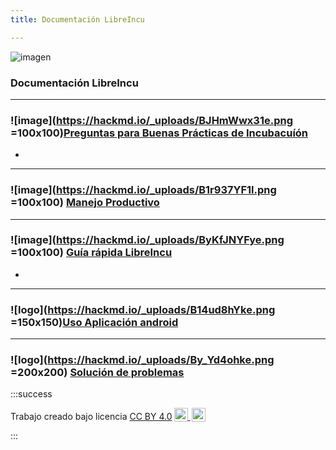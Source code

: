 ```yaml
---
title: Documentación LibreIncu

---
```


![imagen](https://hackmd.io/_uploads/Skb3x7Ktyx.png)
### Documentación LibreIncu

---

### ![image](https://hackmd.io/_uploads/BJHmWwx31e.png =100x100)[Preguntas para Buenas Prácticas de Incubacuíón](https://hackmd.io/@fabricio1980/HJO1aHlh1e)

-
---

### ![image](https://hackmd.io/_uploads/B1r937YF1l.png =100x100) [Manejo Productivo](https://hackmd.io/@fabricio1980/ManejoProductivo)
---

### ![image](https://hackmd.io/_uploads/ByKfJNYFye.png =100x100) [Guía rápida LibreIncu](https://hackmd.io/@pablomonte/QuikcStartLibreIncu)
-
---

### ![logo](https://hackmd.io/_uploads/B14ud8hYke.png =150x150)[Uso Aplicación android](https://hackmd.io/@zatannie/QuikcStartLibrePollo)
---
### ![logo](https://hackmd.io/_uploads/By_Yd4ohke.png =200x200) [Solución de problemas](https://hackmd.io/@libreincu/H1G7t4sn1e)

:::success
 <p xmlns:cc="http://creativecommons.org/ns#" >Trabajo creado bajo licencia 
    <a href="http://creativecommons.org/licenses/by/4.0/?ref=chooser-v1" target="_blank" rel="license noopener noreferrer" style="display:inline-block;">CC BY 4.0<img style="height:22px!important;margin-left:3px;vertical-align:text-bottom;" src="https://mirrors.creativecommons.org/presskit/icons/cc.svg?ref=chooser-v1">
    <img style="height:22px!important;margin-left:3px;vertical-align:text-bottom;" src="https://mirrors.creativecommons.org/presskit/icons/by.svg?ref=chooser-v1"></a></p> 
:::